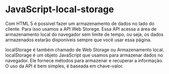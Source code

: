 # JavaScript-local-storage

Com HTML 5 é possível fazer um armazenamento de dados no lado do cliente. Para isso usamos a API Web Storege. Essa API acessa a área de armazenamento local do navegador sem limite de tempo, ou seja, os dados armazenados estarão disponíveis sempre que você usar essa página.

localStorage é também chamado de Web Storage ou Armazenamento local. localStorage é um objeto JavaScript que usamos para armazenar dados no navegador. Ele fornece métodos para armazenar e recuperar a informação. O uso da API é bem simples, é baseada em chave-valor.
